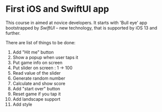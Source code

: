 # First iOS and SwiftUI app

This course in aimed at novice developers. It starts with 'Bull eye' app bootstrapped by _SwiftUI_ – new technology, that is supported by iOS 13 and further.

There are list of things to be done:

1. Add "Hit me" button
2. Show a popup when user taps it
3. Put game info on screen
4. Put slider on screen : 1 -> 100
5. Read value of the slider
6. Generate random number
7. Calculate and show score
8. Add "start over" button
9. Reset game if you tap it
10. Add landscape support
11. Add style
